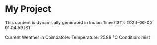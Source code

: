 # My Project

This content is dynamically generated in Indian Time (IST): 2024-06-05 01:04:59 IST


Current Weather in Coimbatore:
Temperature: 25.88 °C
Condition: mist
